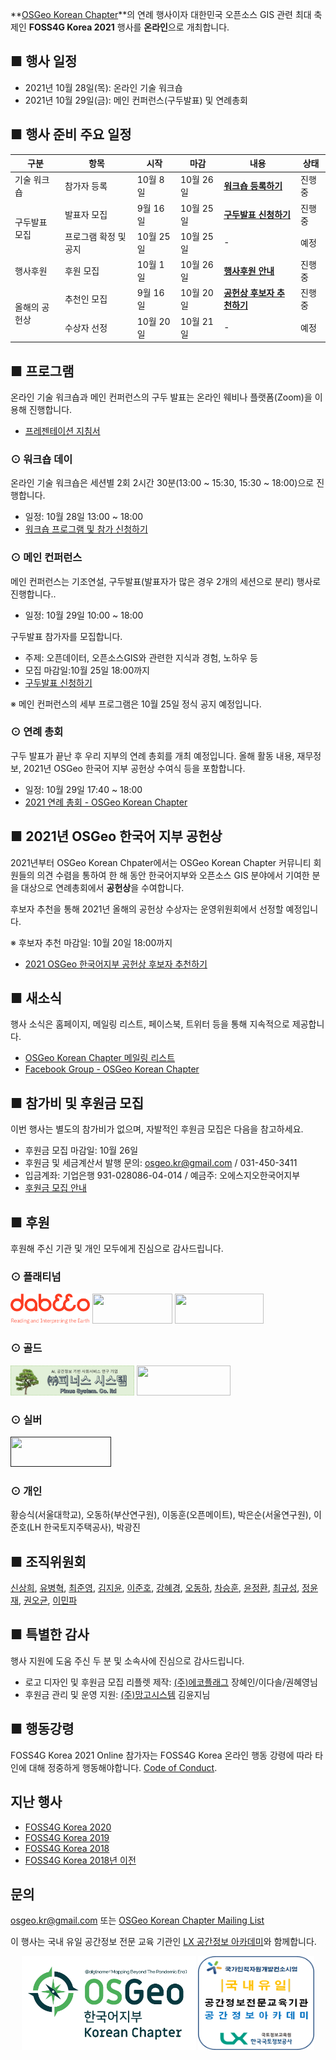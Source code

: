 
**[OSGeo Korean Chapter](https://www.osgeo.kr/)**의 연례 행사이자 대한민국 오픈소스 GIS 관련 최대 축제인 **FOSS4G Korea 2021** 행사를 **온라인**으로 개최합니다.

## ■ 행사 일정
  - 2021년 10월 28일(목): 온라인 기술 워크숍
  - 2021년 10월 29일(금): 메인 컨퍼런스(구두발표) 및 연례총회
 
 
## ■ 행사 준비 주요 일정

<table>
  <thead>
    <tr>
      <th>구분</th>
      <th>항목</th>
      <th>시작</th>
      <th>마감</th>
      <th>내용</th>
      <th>상태</th>
    </tr>
  </thead>
  <tbody>
    <tr>
      <td>기술 워크숍</td>
      <td>참가자 등록</td>
      <td>10월 8일</td>
      <td>10월 26일</td>
      <td><b><a href="https://foss4g.osgeo.kr/workshop">워크숍 등록하기</a></b></td>
      <td>진행중</td>
    </tr>
    <tr>
      <td rowspan=2>구두발표 모집</td>
      <td>발표자 모집</td>
      <td>9월 16일</td>
      <td>10월 25일</td>
      <td><b><a href="https://docs.google.com/forms/d/e/1FAIpQLSdxbtmquzb19TGmxyetyVq73rqhLPu-31Q4pWiwrMseZUIPTg/viewform">구두발표 신청하기</a></b></td>
      <td>진행중</td>
    </tr>
    <tr>
      <td>프로그램 확정 및 공지</td>
      <td>10월 25일</td>
      <td>10월 25일</td>
      <td>-</td>
      <td>예정</td>
    </tr>
    <tr>
      <td>행사후원</td>
      <td>후원 모집</td>
      <td>10월 1일</td>
      <td>10월 26일</td>
      <td><b><a href="https://foss4g.osgeo.kr/sponsor">행사후원 안내</a></b></td>
      <td>진행중</td>
    </tr>
    <tr>
      <td rowspan=2>올해의 공헌상</td>
      <td>추천인 모집</td>
      <td>9월 16일</td>
      <td>10월 20일</td>
      <td><b><a href="https://docs.google.com/forms/d/e/1FAIpQLScJZNR-BMtdhwT5bna_HCLgJpV5k8TAA7W1TsxxqhWBxOTDWw/viewform">공헌상 후보자 추천하기</a></b></td>
      <td>진행중</td>
    </tr>
    <tr>
      <td>수상자 선정</td>
      <td>10월 20일</td>
      <td>10월 21일</td>
      <td>-</td>
      <td>예정</td>
    </tr>
    
  </tbody>
</table>


## ■ 프로그램
온라인 기술 워크숍과 메인 컨퍼런스의 구두 발표는 온라인 웨비나 플랫폼(Zoom)을 이용해 진행합니다.
  - [프레젠테이션 지침서](presentation-guidelines)

### ⊙ 워크숍 데이
온라인 기술 워크숍은 세션별 2회 2시간 30분(13:00 ~ 15:30, 15:30 ~ 18:00)으로 진행합니다.
  - 일정: 10월 28일 13:00 ~ 18:00
  - [워크숍 프로그램 및 참가 신청하기](workshop)

### ⊙ 메인 컨퍼런스
메인 컨퍼런스는 기조연설, 구두발표(발표자가 많은 경우 2개의 세션으로 분리) 행사로 진행합니다..
  - 일정: 10월 29일 10:00 ~ 18:00

구두발표 참가자를 모집합니다.
  - 주제: 오픈데이터, 오픈소스GIS와 관련한 지식과 경험, 노하우 등
  - 모집 마감일:10월 25일 18:00까지
  - [구두발표 신청하기](https://docs.google.com/forms/d/e/1FAIpQLSdxbtmquzb19TGmxyetyVq73rqhLPu-31Q4pWiwrMseZUIPTg/viewform)

※ 메인 컨퍼런스의 세부 프로그램은 10월 25일 정식 공지 예정입니다.

### ⊙ 연례 총회
구두 발표가 끝난 후 우리 지부의 연례 총회를 개최 예정입니다. 올해 활동 내용, 재무정보, 2021년 OSGeo 한국어 지부 공헌상 수여식 등을 포함합니다.
  - 일정: 10월 29일 17:40 ~ 18:00
  - [2021 연례 총회 - OSGeo Korean Chapter](https://docs.google.com/presentation/d/1UonELyyDuqyPCdyImnkxGYvLJ9_unfT9fn_KDzEZFIY/edit?usp=sharing)

## ■ 2021년 OSGeo 한국어 지부 공헌상
2021년부터 OSGeo Korean Chpater에서는 OSGeo Korean Chapter 커뮤니티 회원들의 의견 수렴을 통하여
한 해 동안 한국어지부와 오픈소스 GIS 분야에서 기여한 분을 대상으로 연례총회에서 **공헌상**을 수여합니다.

후보자 추천을 통해 2021년 올해의 공헌상 수상자는 운영위원회에서 선정할 예정입니다.

※ 후보자 추천 마감일: 10월 20일 18:00까지
  - [2021 OSGeo 한국어지부 공헌상 후보자 추천하기](https://docs.google.com/forms/d/e/1FAIpQLScJZNR-BMtdhwT5bna_HCLgJpV5k8TAA7W1TsxxqhWBxOTDWw/viewform)

## ■ 새소식
행사 소식은 홈페이지, 메일링 리스트, 페이스북, 트위터 등을 통해 지속적으로 제공합니다.
  - [OSGeo Korean Chapter 메일링 리스트](http://groups.google.com/group/osgeo-kr)
  - [Facebook Group - OSGeo Korean Chapter](https://www.facebook.com/groups/OSGeoKR)
  
## ■ 참가비 및 후원금 모집
이번 행사는 별도의 참가비가 없으며, 자발적인 후원금 모집은 다음을 참고하세요.
  - 후원금 모집 마감일: 10월 26일
  - 후원금 및 세금계산서 발행 문의: [osgeo.kr@gmail.com](mailto:osgeo.kr@gmail.com) / 031-450-3411
  - 입금계좌: 기업은행 931-028086-04-014  / 예금주: 오에스지오한국어지부
  - [후원금 모집 안내](sponsor)

## ■ 후원
후원해 주신 기관 및 개인 모두에게 진심으로 감사드립니다.

### ⊙ 플래티넘
<a href="https://www.dabeeo.com/"><img src="sponsor/dabeeo.png" width="127" height="48"></a>
<a href="https://gaia3d.com/"><img src="sponsor/gaia3d.png" width="128" height="48"></a>
<a href="http://www.mangosystem.com/"><img src="sponsor/mangosystem.png" width="142" height="48"></a>

### ⊙ 골드
<a href=""><img src="sponsor/pinus-system.png" width="198" height="48"></a>
<a href="http://www.e-three.co.kr/"><img src="sponsor/e-three.png" width="150" height="48"></a>

### ⊙ 실버
<a href=""><img src="sponsor/daea-sce.png" width="161" height="48"></a>

### ⊙ 개인
황승식(서울대학교), 오동하(부산연구원), 이동훈(오픈메이트), 박은순(서울연구원), 이준호(LH 한국토지주택공사), 박광진

## ■ 조직위원회
[신상희](endofcap@gmail.com), [유병혁](bhyu@knps.or.kr), [최준영](novacite@gmail.com), [김지윤](aliasgis@gmail.com), [이준호](juno1238@gmail.com),
[강혜경](kang.krihs@gmail.com), [오동하](dongha@bdi.re.kr), [차승훈](kacgung@gmail.com), [윤정환](lenablue12@gmail.com), [최규성](kyusung.choi@gmail.com), 
[정윤재](choung12osu@gmail.com), [권오균](kok02@lx.or.kr), [이민파](mapplus@gmail.com)

## ■ 특별한 감사
행사 지원에 도움 주신 두 분 및 소속사에 진심으로 감사드립니다.
  - 로고 디자인 및 후원금 모집 리플렛 제작: [(주)에코플래그](http://www.ecoflag.co.kr/) 장혜인/이다솔/권혜영님
  - 후원금 관리 및 운영 지원: [(주)망고시스템](http://www.mangosystem.com/) 김윤지님

## ■ 행동강령
FOSS4G Korea 2021 Online 참가자는 FOSS4G Korea 온라인 행동 강령에 따라 타인에 대해 정중하게 행동해야합니다. [Code of Conduct](code-of-conduct).

## 지난 행사
  - [FOSS4G Korea 2020](repository/2020/)
  - [FOSS4G Korea 2019](https://www.osgeo.kr/272)
  - [FOSS4G Korea 2018](https://www.osgeo.kr/258)
  - [FOSS4G Korea 2018년 이전](https://www.osgeo.kr/)

## 문의
[osgeo.kr@gmail.com](mailto:osgeo.kr@gmail.com) 또는 [OSGeo Korean Chapter Mailing List](http://groups.google.com/group/osgeo-kr)


이 행사는 국내 유일 공간정보 전문 교육 기관인 [LX 공간정보 아카데미](https://lxsiedu.or.kr)와 함께합니다.    
<center><a href="https://www.osgeo.kr/"><img src="images/osgeo.kr-2021-logo.png" width="279" height="150"></a>
<a href="https://lxsiedu.or.kr/"><img src="sponsor/lxsiedu-logo.png" width="186" height="150"></a></center>

